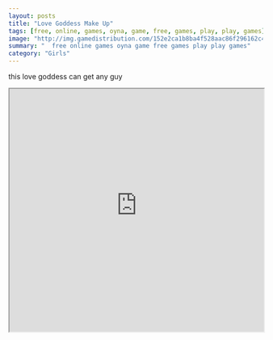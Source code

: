```yaml
---
layout: posts
title: "Love Goddess Make Up"
tags: [free, online, games, oyna, game, free, games, play, play, games]
image: "http://img.gamedistribution.com/152e2ca1b8ba4f528aac86f296162c47.jpg"
summary: "  free online games oyna game free games play play games"
category: "Girls"
---
```


this love goddess can get any guy

<iframe width="100%" height="480px;" src="http://flash.gamedistribution.com?game=152e2ca1b8ba4f528aac86f296162c47"></iframe>